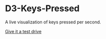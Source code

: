D3-Keys-Pressed
===============

A live visualization of keys pressed per second.

[Give it a test drive](http://paulrenenichols.github.io/D3-Keys-Pressed)